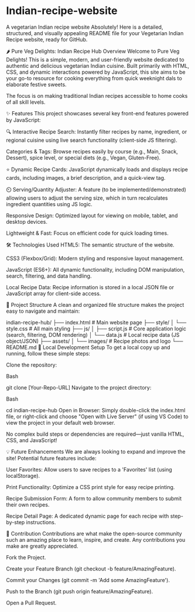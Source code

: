# Indian-recipe-website
A vegetarian Indian recipe website
Absolutely! Here is a detailed, structured, and visually appealing README file for your Vegetarian Indian Recipe website, ready for GitHub.

🌶️ Pure Veg Delights: Indian Recipe Hub
Overview
Welcome to Pure Veg Delights! This is a simple, modern, and user-friendly website dedicated to authentic and delicious vegetarian Indian cuisine. Built primarily with HTML, CSS, and dynamic interactions powered by JavaScript, this site aims to be your go-to resource for cooking everything from quick weeknight dals to elaborate festive sweets.

The focus is on making traditional Indian recipes accessible to home cooks of all skill levels.

✨ Features
This project showcases several key front-end features powered by JavaScript:

🔍 Interactive Recipe Search: Instantly filter recipes by name, ingredient, or regional cuisine using live search functionality (client-side JS filtering).

Categories & Tags: Browse recipes easily by course (e.g., Main, Snack, Dessert), spice level, or special diets (e.g., Vegan, Gluten-Free).

⭐ Dynamic Recipe Cards: JavaScript dynamically loads and displays recipe cards, including images, a brief description, and a quick-view tag.

⏲️ Serving/Quantity Adjuster: A feature (to be implemented/demonstrated) allowing users to adjust the serving size, which in turn recalculates ingredient quantities using JS logic.

Responsive Design: Optimized layout for viewing on mobile, tablet, and desktop devices.

Lightweight & Fast: Focus on efficient code for quick loading times.

🛠️ Technologies Used
HTML5: The semantic structure of the website.

CSS3 (Flexbox/Grid): Modern styling and responsive layout management.

JavaScript (ES6+): All dynamic functionality, including DOM manipulation, search, filtering, and data handling.

Local Recipe Data: Recipe information is stored in a local JSON file or JavaScript array for client-side access.

📂 Project Structure
A clean and organized file structure makes the project easy to navigate and maintain:

indian-recipe-hub/
├── index.html               # Main website page
├── style/
│   └── style.css            # All main styling
├── js/
│   ├── script.js            # Core application logic (search, filtering, DOM rendering)
│   └── data.js              # Local recipe data (JS object/JSON)
├── assets/
│   └── images/              # Recipe photos and logo
└── README.md
🚀 Local Development Setup
To get a local copy up and running, follow these simple steps:

Clone the repository:

Bash

git clone [Your-Repo-URL]
Navigate to the project directory:

Bash

cd indian-recipe-hub
Open in Browser: Simply double-click the index.html file, or right-click and choose "Open with Live Server" (if using VS Code) to view the project in your default web browser.

No complex build steps or dependencies are required—just vanilla HTML, CSS, and JavaScript!

💡 Future Enhancements
We are always looking to expand and improve the site! Potential future features include:

User Favorites: Allow users to save recipes to a 'Favorites' list (using localStorage).

Print Functionality: Optimize a CSS print style for easy recipe printing.

Recipe Submission Form: A form to allow community members to submit their own recipes.

Recipe Detail Page: A dedicated dynamic page for each recipe with step-by-step instructions.

🤝 Contribution
Contributions are what make the open-source community such an amazing place to learn, inspire, and create. Any contributions you make are greatly appreciated.

Fork the Project.

Create your Feature Branch (git checkout -b feature/AmazingFeature).

Commit your Changes (git commit -m 'Add some AmazingFeature').

Push to the Branch (git push origin feature/AmazingFeature).

Open a Pull Request.
